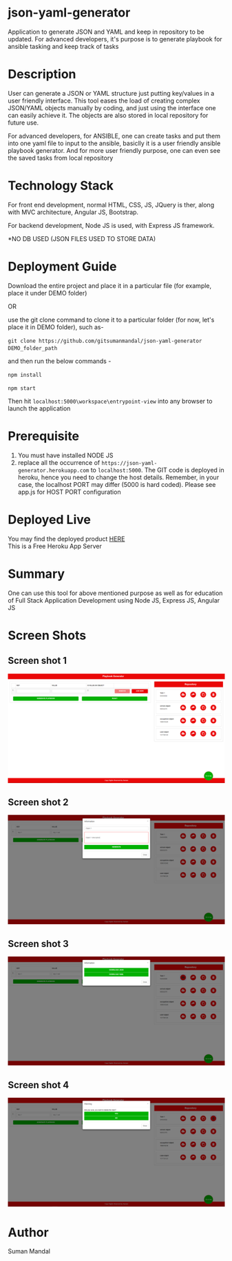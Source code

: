 # json-yaml-generator
Application to generate JSON and YAML and keep in repository to be updated. For advanced developers, it's purpose is to generate playbook for ansible tasking and keep track of tasks

# Description
User can generate a JSON or YAML structure just putting key/values in a user friendly interface. This tool eases the load of creating complex JSON/YAML objects manually by coding, and just using the interface one can easily achieve it. The objects are also stored in local repository for future use.<br/>

For advanced developers, for ANSIBLE, one can create tasks and put them into one yaml file to input to the ansible, basiclly it is a user friendly ansible playbook generator. And for more user friendly purpose, one can even see the saved tasks from local repository

# Technology Stack
For front end development, normal HTML, CSS, JS, JQuery is ther, along with MVC architecture, Angular JS, Bootstrap.

For backend development, Node JS is used, with Express JS framework.

*NO DB USED (JSON FILES USED TO STORE DATA)

# Deployment Guide
Download the entire project and place it in a particular file (for example, place it under DEMO folder)

OR

use the git clone command to clone it to a particular folder (for now, let's place it in DEMO folder), such as-

`git clone https://github.com/gitsumanmandal/json-yaml-generator DEMO_folder_path`

and then run the below commands -

`npm install`

`npm start`

Then hit `localhost:5000\workspace\entrypoint-view` into any browser to launch the application

# Prerequisite
1. You must have installed NODE JS
2. replace all the occurrence of `https://json-yaml-generator.herokuapp.com` to `localhost:5000`. The GIT code is deployed in heroku, hence you need to change the host details. Remember, in your case, the localhost PORT may differ (5000 is hard coded). Please see app.js for HOST PORT configuration

# Deployed Live
You may find the deployed product [HERE](https://json-yaml-generator.herokuapp.com/workspace/entrypoint-view/) <br/>
This is a Free Heroku App Server

# Summary
One can use this tool for above mentioned purpose as well as for education of Full Stack Application Development using Node JS, Express JS, Angular JS

# Screen Shots
## Screen shot 1
![App Screen 1](https://github.com/gitsumanmandal/json-yaml-generator/blob/master/screen-shots/app-screen-1.PNG)

## Screen shot 2
![App Screen 1](https://github.com/gitsumanmandal/json-yaml-generator/blob/master/screen-shots/app-screen-2.PNG)

## Screen shot 3
![App Screen 1](https://github.com/gitsumanmandal/json-yaml-generator/blob/master/screen-shots/app-screen-3.PNG)

## Screen shot 4
![App Screen 1](https://github.com/gitsumanmandal/json-yaml-generator/blob/master/screen-shots/app-screen-4.PNG)

# Author
Suman Mandal

